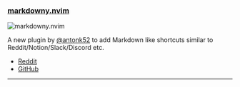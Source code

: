 <h3 id="new-your-plugin.nvim">
  <a href="#new-your-plugin.nvim">
    <span class="icon-text">
      <span class="icon">
        <i class="fa-solid fa-book"></i>
      </span>
    </span>
    <span>markdowny.nvim</span>
  </a>
</h3>

![markdowny.nvim](https://user-images.githubusercontent.com/5817809/211911652-fe0c1d26-1dd0-4832-b948-e685067bb78b.gif)

A new plugin by [@antonk52](https://github.com/antonk52) to add Markdown like shortcuts similar to Reddit/Notion/Slack/Discord etc.

- [Reddit](https://www.reddit.com/r/neovim/comments/10as1y5/markdownynvim/)
- [GitHub](https://github.com/antonk52/markdowny.nvim)

---
